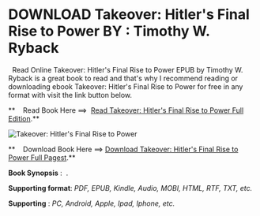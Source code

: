  **DOWNLOAD Takeover: Hitler's Final Rise to Power BY : Timothy W. Ryback**
==========================================================================

  Read Online Takeover: Hitler's Final Rise to Power EPUB by Timothy W. Ryback is a great book to read and that's why I recommend reading or downloading ebook Takeover: Hitler's Final Rise to Power for free in any format with visit the link button below.

**    Read Book Here ==>  [Read Takeover: Hitler's Final Rise to Power Full Edition](https://goodreadbook.site/?book=0593537424).**

![Takeover: Hitler's Final Rise to Power](https://i.gr-assets.com/images/S/compressed.photo.goodreads.com/books/1688417888l/181346414.jpg)

**    Download Book Here ==> [Download Takeover: Hitler's Final Rise to Power Full Pagest](https://goodreadbook.site/?book=0593537424).**

**Book Synopsis** :  .

**Supporting format**: _PDF, EPUB, Kindle, Audio, MOBI, HTML, RTF, TXT, etc._

**Supporting** : _PC, Android, Apple, Ipad, Iphone, etc._